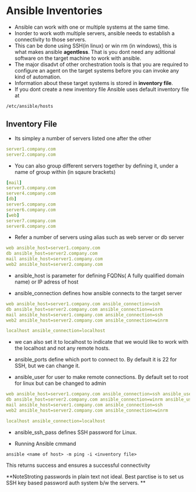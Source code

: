 # Ansible Inventories
* Ansible can work with one or multiple systems at the same time.
* Inorder to work woth multiple servers, ansible needs to establish a connectivity to those servers.
* This can be done using SSH(in linux) or win rm (in windows), this is what makes ansible **agentless**. That is you dont need any aditional software on the target machine to work with ansible.
* The major disadvt of other orchestration tools is that you are required to configure an agent on the target systems before you can invoke any kind of automation.
* Information about these target systems is stored in **inventory file**.
* If you dont create a new inventory file Ansible uses default inventory file at 
```
/etc/ansible/hosts
```

## Inventory File
* Its simpley a number of servers listed one after the other

```yaml
server1.company.com
server2.company.com
```
* You can also group different servers together by defining it, under a name of group within (in sqaure brackets)

```yaml
[mail]
server3.company.com
server4.company.com
[db]
server5.company.com
server6.company.com
[web]
server7.company.com
server8.company.com
```
* Refer a number of servers using alias such as web server or db server
```yaml
web ansible_host=server1.company.com
db ansible_host=server2.company.com
mail ansible_host=server1.company.com
web2 ansible_host=server2.company.com
```
* ansible_host is parameter for defining FQDNs( A fully qualified domain name) or IP adress of host

* ansible_connection defines how ansible connects to the target server
```yaml
web ansible_host=server1.company.com ansible_connection=ssh
db ansible_host=server2.company.com ansible_connection=winrm
mail ansible_host=server1.company.com ansible_connection=ssh
web2 ansible_host=server2.company.com ansible_connection=winrm

localhost ansible_connection=localhost
```
* we can also set it to localhost to indicate that we would like to work with the localhost and not any remote hosts.

* ansible_ports define which port to connect to. By default it is 22 for SSH, but we can change it.
* ansible_user for user to make remote connections. By default set to root for linux but can be changed to admin

```yaml
web ansible_host=server1.company.com ansible_connection=ssh ansible_user=root
db ansible_host=server2.company.com ansible_connection=winrm ansible_user=admin
mail ansible_host=server1.company.com ansible_connection=ssh
web2 ansible_host=server2.company.com ansible_connection=winrm

localhost ansible_connection=localhost
```
* ansible_ssh_pass defines SSH password for Linux.

* Running Ansible cmmand
```
ansible <name of host> -m ping -i <inventory file>
```
This returns success and ensures a successful connectivity

**NoteStroting passwords in plain text not ideal. Best parctise is to set us SSH key based password auth system b/w the servers. ** 
